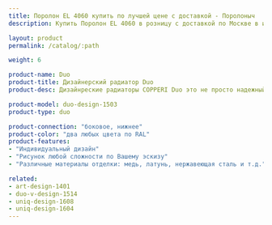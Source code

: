 ```yaml
---
title: Поролон EL 4060 купить по лучшей цене с доставкой - Поролоныч
description: Купить Поролон EL 4060 в розницу с доставкой по Москве в интернет-магазине Поролоныча.

layout: product
permalink: /catalog/:path

weight: 6

product-name: Duo
product-title: Дизайнерский радиатор Duo
product-desc: Дизайнреские радиаторы COPPERI Duo это не просто надежный и эффективный источник тепла, но и настоящее произведения искусства! Классический узор из благородной меди или рисунок в стиле хай-тек из полированной стали - всё для того, чтобы сделать Ваш интерьер неповторимым.

product-model: duo-design-1503
product-type: duo

product-connection: "боковое, нижнее"
product-color: "два любых цвета по RAL"
product-features:
- "Индивидуальный дизайн"
- "Рисунок любой сложности по Вашему эскизу"
- "Различные материалы отделки: медь, латунь, нержавеющая сталь и т.д."

related:
- art-design-1401
- duo-v-design-1514
- uniq-design-1608
- uniq-design-1604
---
```

